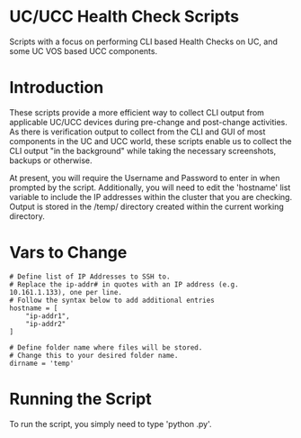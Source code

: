 # UC/UCC Health Check Scripts

Scripts with a focus on performing CLI based Health Checks on UC, and some UC VOS based UCC components.

# Introduction

These scripts provide a more efficient way to collect CLI output from applicable UC/UCC devices during pre-change and post-change activities.
As there is verification output to collect from the CLI and GUI of most components in the UC and UCC world, these scripts enable us to collect
the CLI output "in the background" while taking the necessary screenshots, backups or otherwise.

At present, you will require the Username and Password to enter in when prompted by the script. Additionally, you will need to edit the 'hostname'
list variable to include the IP addresses within the cluster that you are checking. Output is stored in the /temp/ directory created within the 
current working directory.

# Vars to Change

```
# Define list of IP Addresses to SSH to.
# Replace the ip-addr# in quotes with an IP address (e.g. 10.161.1.133), one per line.
# Follow the syntax below to add additional entries
hostname = [
    "ip-addr1",
    "ip-addr2"
]

# Define folder name where files will be stored.
# Change this to your desired folder name.
dirname = 'temp'
```

# Running the Script

To run the script, you simply need to type 'python <scriptname>.py'.

